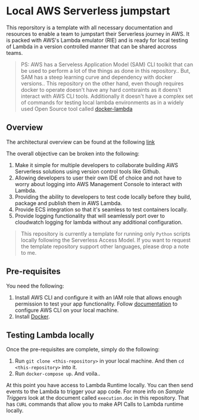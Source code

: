 # Local AWS Serverless jumpstart
This reporsitory is a template with all necessary documentation and resources to enable a team to jumpstart their Serverless journey in AWS. It is packed with AWS's Lambda emulator (RIE) and is ready for local testing of Lambda in a version controlled manner that can be shared accross teams. 

> PS: AWS has a Serveless Application Model (SAM) CLI toolkit that can be used to perform a lot of the things as done in this repository.. But, SAM has a steep learning curve and dependency with docker versions.. This repository on the other hand, even though requires docker to operate doesn't have any hard contsraints as it doens't interact with AWS CLI tools. Additionally it doesn't have a complex set of commands for testing local lambda environments as in a widely used Open Source tool called [docker-lambda](https://github.com/lambci/docker-lambda)

## Overview 

The architectural overview can be found at the following [link](https://drive.google.com/file/d/1aeQEjlWjz-m7szPnxzcWJCEepI8mtmUB/view?usp=sharing)

The overall objective can be broken into the following:
1. Make it simple for multiple developers to collaborate building AWS Serverless solutions using version control tools like Github.
1. Allowing developers to user their own IDE of choice and not have to worry about logging into AWS Management Console to interact with Lambda.
1. Providing the ability to developers to test code locally before they build, package and publish them in AWS Lambda.
1. Provide ECS integration so that it's seamless to test containers locally. 
1. Provide logging functionality that will seamlessly port over to cloudwatch logging for lambda without any additional configuration. 

> This repository is currently a template for running only `Python` scripts locally following the Serverless Access Model. If you want to request the template repository support other languages, please drop a note to me. 

## Pre-requisites
You need the following:
1. Install AWS CLI and configure it with an IAM role that allows enough permission to test your app functionality. Follow [documentation](https://docs.aws.amazon.com/cli/latest/userguide/cli-configure-quickstart.html) to configure AWS CLI on your local machine.
2. Install [Docker](https://docs.docker.com/engine/install/).

## Testing Lambda locally
Once the pre-requisites are complete, simply do the following:
1. Run `git clone <this-repository>` in your local machine. And then `cd <this-repository>` into it. 
2. Run `docker-compose up`. And voila.. 

At this point you have access to Lambda Runtime locally. You can then send events to the Lambda to trigger your app code. For more info on _Sample Triggers_ look at the document called `execution.doc` in this repository. That has `CURL` commands that allow you to make API Calls to Lambda runtime locally. 
